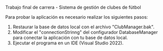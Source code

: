 Trabajo final de carrera - Sistema de gestión de clubes de fútbol


Para probar la aplicación es necesario realizar los siguientes pasos:
   1. Restaurar la base de datos local con el archivo "ClubManager.bak".
   2. Modificar el "connectionStrinng" del configurador DatabaseManager para conectar la aplicación con tu base de datos local.
   3. Ejecutar el programa en un IDE (Visual Studio 2022).
